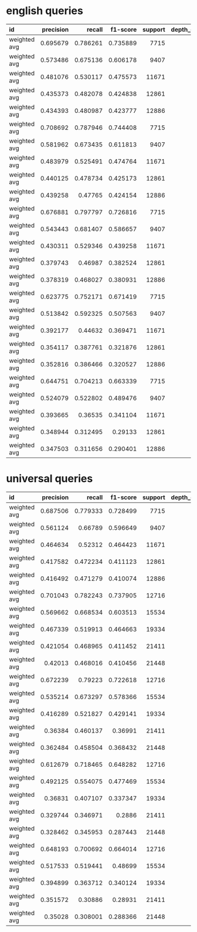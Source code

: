 # english queries
| id           |   precision |   recall |   f1-score |   support |   depth_constraint | model      |
|:-------------|------------:|---------:|-----------:|----------:|-------------------:|:-----------|
| weighted avg |    0.695679 | 0.786261 |   0.735889 |      7715 |                  1 | V3modelMini|
| weighted avg |    0.573486 | 0.675136 |   0.606178 |      9407 |                  2 | V3modelMini|
| weighted avg |    0.481076 | 0.530117 |   0.475573 |     11671 |                  3 | V3modelMini|
| weighted avg |    0.435373 | 0.482078 |   0.424838 |     12861 |                  4 | V3modelMini|
| weighted avg |    0.434393 | 0.480987 |   0.423777 |     12886 |                  5 | V3modelMini|
| weighted avg |    0.708692 | 0.787946 |   0.744408 |      7715 |                  1 | V3model    |
| weighted avg |    0.581962 | 0.673435 |   0.611813 |      9407 |                  2 | V3model    |
| weighted avg |    0.483979 | 0.525491 |   0.474764 |     11671 |                  3 | V3model    |
| weighted avg |    0.440125 | 0.478734 |   0.425173 |     12861 |                  4 | V3model    |
| weighted avg |    0.439258 | 0.47765  |   0.424154 |     12886 |                  5 | V3model    |
| weighted avg |    0.676881 | 0.797797 |   0.726816 |      7715 |                  1 | V2model    |
| weighted avg |    0.543443 | 0.681407 |   0.586657 |      9407 |                  2 | V2model    |
| weighted avg |    0.430311 | 0.529346 |   0.439258 |     11671 |                  3 | V2model    |
| weighted avg |    0.379743 | 0.46987  |   0.382524 |     12861 |                  4 | V2model    |
| weighted avg |    0.378319 | 0.468027 |   0.380931 |     12886 |                  5 | V2model    |
| weighted avg |    0.623775 | 0.752171 |   0.671419 |      7715 |                  1 | V1model    |
| weighted avg |    0.513842 | 0.592325 |   0.507563 |      9407 |                  2 | V1model    |
| weighted avg |    0.392177 | 0.44632  |   0.369471 |     11671 |                  3 | V1model    |
| weighted avg |    0.354117 | 0.387761 |   0.321876 |     12861 |                  4 | V1model    |
| weighted avg |    0.352816 | 0.386466 |   0.320527 |     12886 |                  5 | V1model    |
| weighted avg |    0.644751 | 0.704213 |   0.663339 |      7715 |                  1 | V0baseline |
| weighted avg |    0.524079 | 0.522802 |   0.489476 |      9407 |                  2 | V0baseline |
| weighted avg |    0.393665 | 0.36535  |   0.341104 |     11671 |                  3 | V0baseline |
| weighted avg |    0.348944 | 0.312495 |   0.29133  |     12861 |                  4 | V0baseline |
| weighted avg |    0.347503 | 0.311656 |   0.290401 |     12886 |                  5 | V0baseline |

# universal queries
| id           |   precision |   recall |   f1-score |   support |   depth_constraint | model      |
|:-------------|------------:|---------:|-----------:|----------:|-------------------:|:-----------|
| weighted avg |    0.687506 | 0.779333 |   0.728499 |      7715 |                  1 | V3modelMini|
| weighted avg |    0.561124 | 0.66789  |   0.596649 |      9407 |                  2 | V3modelMini|
| weighted avg |    0.464634 | 0.52312  |   0.464423 |     11671 |                  3 | V3modelMini|
| weighted avg |    0.417582 | 0.472234 |   0.411123 |     12861 |                  4 | V3modelMini|
| weighted avg |    0.416492 | 0.471279 |   0.410074 |     12886 |                  5 | V3modelMini|
| weighted avg |    0.701043 | 0.782243 |   0.737905 |     12716 |                  1 | V3model    |
| weighted avg |    0.569662 | 0.668534 |   0.603513 |     15534 |                  2 | V3model    |
| weighted avg |    0.467339 | 0.519913 |   0.464663 |     19334 |                  3 | V3model    |
| weighted avg |    0.421054 | 0.468965 |   0.411452 |     21411 |                  4 | V3model    |
| weighted avg |    0.42013  | 0.468016 |   0.410456 |     21448 |                  5 | V3model    |
| weighted avg |    0.672239 | 0.79223  |   0.722618 |     12716 |                  1 | V2model    |
| weighted avg |    0.535214 | 0.673297 |   0.578366 |     15534 |                  2 | V2model    |
| weighted avg |    0.416289 | 0.521827 |   0.429141 |     19334 |                  3 | V2model    |
| weighted avg |    0.36384  | 0.460137 |   0.36991  |     21411 |                  4 | V2model    |
| weighted avg |    0.362484 | 0.458504 |   0.368432 |     21448 |                  5 | V2model    |
| weighted avg |    0.612679 | 0.718465 |   0.648282 |     12716 |                  1 | V1model    |
| weighted avg |    0.492125 | 0.554075 |   0.477469 |     15534 |                  2 | V1model    |
| weighted avg |    0.36831  | 0.407107 |   0.337347 |     19334 |                  3 | V1model    |
| weighted avg |    0.329744 | 0.346971 |   0.2886   |     21411 |                  4 | V1model    |
| weighted avg |    0.328462 | 0.345953 |   0.287443 |     21448 |                  5 | V1model    |
| weighted avg |    0.648193 | 0.700692 |   0.664014 |     12716 |                  1 | V0baseline |
| weighted avg |    0.517533 | 0.519441 |   0.48699  |     15534 |                  2 | V0baseline |
| weighted avg |    0.394899 | 0.363712 |   0.340124 |     19334 |                  3 | V0baseline |
| weighted avg |    0.351572 | 0.30886  |   0.28931  |     21411 |                  4 | V0baseline |
| weighted avg |    0.35028  | 0.308001 |   0.288366 |     21448 |                  5 | V0baseline |